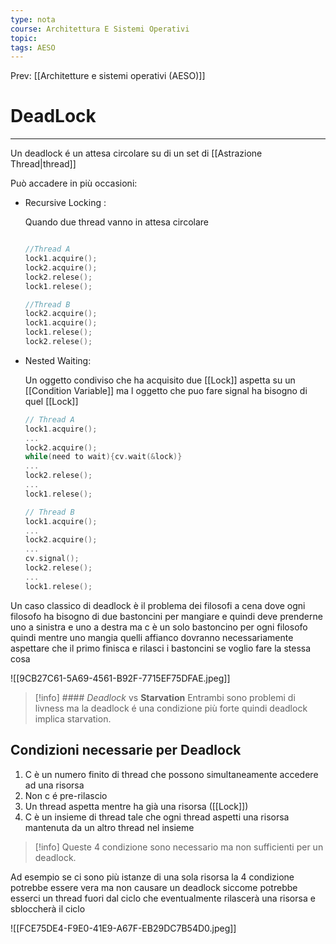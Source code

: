 ```yaml
---
type: nota
course: Architettura E Sistemi Operativi
topic: 
tags: AESO
---
```


Prev: [[Architetture e sistemi operativi (AESO)]]

# DeadLock
---
Un deadlock é  un attesa circolare su di un set di [[Astrazione Thread|thread]]

Può accadere in più occasioni:

- Recursive Locking :

    Quando due thread vanno in attesa circolare

    ```c

    //Thread A
    lock1.acquire();
    lock2.acquire();
    lock2.relese();
    lock1.relese();

    //Thread B
    lock2.acquire();
    lock1.acquire();
    lock1.relese();
    lock2.relese();
    ```

- Nested Waiting:

    Un oggetto condiviso che ha acquisito due [[Lock]] aspetta su un [[Condition Variable]] ma l oggetto che puo fare signal ha bisogno di quel [[Lock]]

    ```c
    // Thread A
    lock1.acquire();
    ...
    lock2.acquire();
    while(need to wait){cv.wait(&lock)}
    ...
    lock2.relese();
    ...
    lock1.relese();

    // Thread B
    lock1.acquire();
    ...
    lock2.acquire();
    ...
    cv.signal();
    lock2.relese();
    ...
    lock1.relese();
    ```


Un caso classico di deadlock è il problema dei filosofi a cena dove ogni filosofo ha bisogno di due bastoncini per mangiare e quindi deve prenderne uno a sinistra e uno a destra ma c è un solo bastoncino per ogni filosofo quindi mentre uno mangia quelli affianco dovranno necessariamente aspettare che il primo finisca e rilasci i bastoncini se voglio fare la stessa cosa

![[9CB27C61-5A69-4561-B92F-7715EF75DFAE.jpeg]]

>[!info] #### _Deadlock_ vs __Starvation__
Entrambi sono problemi di livness ma la deadlock é una condizione più forte quindi deadlock implica starvation.


## Condizioni necessarie per Deadlock

1. C è un numero finito di thread che possono simultaneamente accedere ad una risorsa
2. Non c é pre-rilascio
3. Un thread aspetta mentre ha già una risorsa ([[Lock]])
4. C è un insieme di thread tale che ogni thread aspetti una risorsa mantenuta da un altro thread nel insieme

>[!info]
 Queste 4 condizione sono necessario ma non sufficienti  per un deadlock.


Ad esempio se ci sono più istanze di una sola risorsa la 4 condizione potrebbe essere vera ma non causare un deadlock siccome potrebbe esserci un thread fuori dal ciclo che eventualmente rilascerà una risorsa e sbloccherà il ciclo

![[FCE75DE4-F9E0-41E9-A67F-EB29DC7B54D0.jpeg]]
